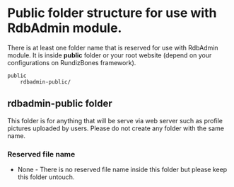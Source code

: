 # Public folder structure for use with RdbAdmin module.

There is at least one folder name that is reserved for use with RdbAdmin module. It is inside **public** folder or your root website (depend on your configurations on RundizBones framework).

```
public
    rdbadmin-public/
```

## rdbadmin-public folder
This folder is for anything that will be serve via web server such as profile pictures uploaded by users. Please do not create any folder with the same name.

### Reserved file name
 * None - There is no reserved file name inside this folder but please keep this folder untouch.